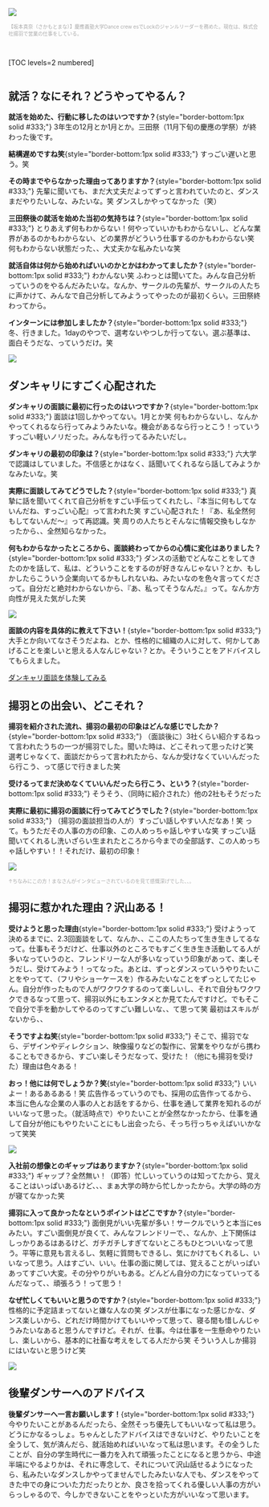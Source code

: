 ![](/img/news/41/1.jpg)

<div style="font-size:.7em;color:#aaaaaa;">【坂本真奈（さかもとまな）】慶應義塾大学Dance crew esでLockのジャンルリーダーを務めた。現在は、株式会社揚羽で営業の仕事をしている。</div>

<div style="margin: 3em 0;">

[TOC levels=2 numbered]

</div>

## 就活？なにそれ？どうやってやるん？

**就活を始めた、行動に移したのはいつですか？**{style="border-bottom:1px solid #333;"}
3年生の12月とか1月とか。三田祭（11月下旬の慶應の学祭）が終わった後です。

**結構遅めですね笑**{style="border-bottom:1px solid #333;"}
すっごい遅いと思う。笑

**その時までやらなかった理由ってありますか？**{style="border-bottom:1px solid #333;"}
先輩に聞いても、まだ大丈夫だよってずっと言われていたのと、ダンスまだやりたいしな、みたいな。笑 ダンスしかやってなかった（笑）

**三田祭後の就活を始めた当初の気持ちは？**{style="border-bottom:1px solid #333;"}
とりあえず何もわからない！何やっていいかもわからないし、どんな業界があるのかもわからない、どの業界がどういう仕事するのかもわからない笑 何もわからない状態だった、、大丈夫かな私みたいな笑

**就活自体は何から始めればいいのかとかはわかってましたか？**{style="border-bottom:1px solid #333;"}
わかんない笑 ふわっとは聞いてた。みんな自己分析っていうのをやるんだみたいな。なんか、サークルの先輩が、サークルの人たちに声かけて、みんなで自己分析してみようってやったのが最初くらい。三田祭終わってから。

**インターンには参加しましたか？**{style="border-bottom:1px solid #333;"}
冬、行きました。1dayのやつで、選考ないやつしか行ってない。選ぶ基準は、面白そうだな、っていうだけ。笑

![](/img/news/41/2.jpg)

## ダンキャリにすごく心配された

**ダンキャリの面談に最初に行ったのはいつですか？**{style="border-bottom:1px solid #333;"}
面談は1回しかやってない。1月とか笑 何もわからないし、なんかやってくれるなら行ってみようみたいな。機会があるなら行っとこう！っていうすっごい軽いノリだった。みんなも行ってるみたいだし。

**ダンキャリの最初の印象は？**{style="border-bottom:1px solid #333;"}
六大学で認識はしていました。不信感とかはなく、話聞いてくれるなら話してみようかなみたいな。笑

**実際に面談してみてどうでした？**{style="border-bottom:1px solid #333;"}
真摯に話を聞いてくれて自己分析をすごい手伝ってくれたし、『本当に何もしてないんだね、すっごい心配』って言われた笑 すごい心配された！『あ、私全然何もしてないんだ〜』って再認識。笑 周りの人たちとそんなに情報交換もしなかったから、、全然知らなかった。

**何もわからなかったところから、面談終わってからの心情に変化はありました？**{style="border-bottom:1px solid #333;"}
ダンスの活動でどんなことをしてきたのかを話して、私は、どういうことをするのが好きなんじゃない？とか、もしかしたらこういう企業向いてるかもしれないね、みたいなのを色々言ってくださって。自分だと絶対わからないから、『あ、私ってそうなんだ。』って。なんか方向性が見えた気がした笑

![](/img/news/41/3.jpg)

**面談の内容を具体的に教えて下さい！**{style="border-bottom:1px solid #333;"}
大手とか向いてなさそうだよね、とか、性格的に組織の人に対して、何かしてあげることを楽しいと思える人なんじゃない？とか。そういうことをアドバイスしてもらえました。

<a href="/mentors" class="button button--accent">
<span class="button__text">ダンキャリ面談を体験してみる</span><i class="button__icon fas fa-arrow-right"></i>
</a>

## 揚羽との出会い、どこそれ？

**揚羽を紹介された流れ、揚羽の最初の印象はどんな感じでしたか？**{style="border-bottom:1px solid #333;"}
（面談後に）3社くらい紹介するねって言われたうちの一つが揚羽でした。聞いた時は、どこそれって思ったけど笑 選考じゃなくて、面談だからって言われたから、なんか受けなくていいんだったら行こう、って感じで行きました笑

**受けるってまだ決めなくていいんだったら行こう、という？**{style="border-bottom:1px solid #333;"}
そうそう、（同時に紹介された）他の2社もそうだった

**実際に最初に揚羽の面談に行ってみてどうでした？**{style="border-bottom:1px solid #333;"}
（揚羽の面談担当の人が）すっごい話しやすい人だなあ！笑 って。もうただその人事の方の印象、この人めっちゃ話しやすいな笑 すっごい話聞いてくれるし洗いざらい生まれたところから今までの全部話す、この人めっちゃ話しやすい！！それだけ、最初の印象！

![](/img/news/41/4.jpg)

<div style="font-size:.7em;color:#aaaaaa;">↑ちなみにこの方！まなさんがインタビューされているのを見て感慨深げでした、、。</div>

## 揚羽に惹かれた理由？沢山ある！

**受けようと思った理由**{style="border-bottom:1px solid #333;"}
受けようって決めるまでに、2.3回面談をして、なんか、、ここの人たちって生き生きしてるなって。仕事もそうだけど、仕事以外のところでもすごく生き生き活動してる人が多いなっていうのと、フレンドリーな人が多いなっていう印象があって、楽しそうだし、受けてみよう！ってなった。あとは、ずっとダンスっていうやりたいことをやってて、（フリやショーケースを）作るみたいなことをずっとしてたじゃん。自分が作ったもので人がワクワクするのって楽しいし、それで自分もワクワクできるなって思って、揚羽以外にもエンタメとか見てたんですけど。でもそこで自分で手を動かしてやるのってすごい難しいな、、て思って笑 最初はスキルがないから、、

**そうですよね笑**{style="border-bottom:1px solid #333;"}
そこで、揚羽でなら、デザインやディレクション、映像撮りなどの製作に、営業をやりながら携わることもできるから、すごい楽しそうだなって、受けた！（他にも揚羽を受けた）理由は色々ある！

**おっ！他には何でしょうか？笑**{style="border-bottom:1px solid #333;"}
いいよー！あるあるある！笑 広告作るっていうのでも、採用の広告作ってるから、本当に色んな企業の人事の人とお話をするから、仕事を通して業界を知れるのがいいなって思った。（就活時点で）やりたいことが全然なかったから、仕事を通して自分が他にもやりたいことにもし出会ったら、そっち行っちゃえばいいかなって笑笑

![](/img/news/41/5.jpg)

**入社前の想像とのギャップはありますか？**{style="border-bottom:1px solid #333;"}
ギャップ？全然無い！（即答）忙しいっていうのは知ってたから、覚えることはいっぱいあるけど、、、まぁ大学の時から忙しかったから。大学の時の方が寝てなかった笑

**揚羽に入って良かったなというポイントはどこですか？**{style="border-bottom:1px solid #333;"}
面倒見がいい先輩が多い！サークルでいうと本当にesみたい。すごい面倒見が良くて、みんなフレンドリーで、、なんか、上下関係はしっかりあるはあるけど、ガチガチしすぎてないところもひとついいなって思う。平等に意見も言えるし、気軽に質問もできるし、気にかけてもくれるし、いいなって思う。人はすごい、いい。仕事の面に関しては、覚えることがいっぱいあってすごい大変。その分やりがいもある。どんどん自分の力になっていってるんだなって、、頑張ろう！って思う！

**なぜ忙しくてもいいと思うのですか？**{style="border-bottom:1px solid #333;"}
性格的に予定詰まってないと嫌な人なの笑 ダンスが仕事になった感じかな、ダンス楽しいから、どれだけ時間かけてもいいやって思って、寝る間も惜しんじゃうみたいなあると思うんですけど。それが、仕事。今は仕事を一生懸命やりたいし、楽しいから、基本的に社畜な考えをしてる人だから笑 そういう人しか揚羽にはいないと思うけど笑

![](/img/news/41/6.jpg)

## 後輩ダンサーへのアドバイス

**後輩ダンサーへ一言お願いします！**{style="border-bottom:1px solid #333;"}
今やりたいことがあるんだったら、全然そっち優先してもいいなって私は思う。どうにかなるっしょ。ちゃんとしたアドバイスはできないけど、やりたいことを全うして、気が済んだら、就活始めればいいなって私は思います。その全うしたことが、自分の学生時代に一番力を入れて頑張ったことになると思うから、中途半端にやるよりかは、それに専念して、それについて沢山話せるようになったら、私みたいなダンスしかやってませんでしたみたいな人でも、ダンスをやってきた中での身についた力だったりとか、良さを拾ってくれる優しい人事の方がいらっしゃるので、今しかできないことをやっといた方がいいなって思います。
